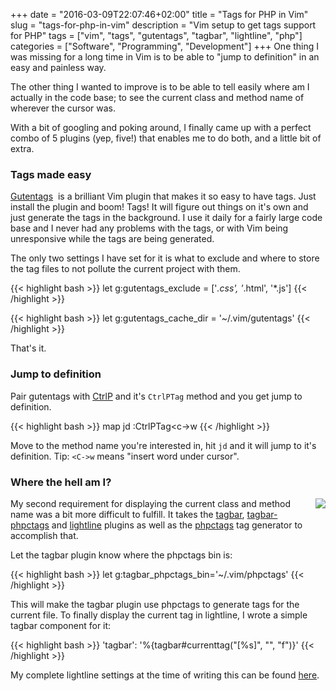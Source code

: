+++
date = "2016-03-09T22:07:46+02:00"
title = "Tags for PHP in Vim"
slug = "tags-for-php-in-vim"
description = "Vim setup to get tags support for PHP"
tags = ["vim", "tags", "gutentags", "tagbar", "lightline", "php"]
categories = ["Software", "Programming", "Development"]
+++
One thing I was missing for a long time in Vim is to be able to "jump to definition" in an easy and painless way.

The other thing I wanted to improve is to be able to tell easily where am I actually in the code base; to see the current class and method name of wherever the cursor was.

With a bit of googling and poking around, I finally came up with a perfect combo of 5 plugins (yep, five!) that enables me to do both, and a little bit of extra.

<h3>
Tags made easy
</h3>

<a href="https://github.com/ludovicchabant/vim-gutentags">Gutentags</a>&nbsp; is a brilliant Vim plugin that makes it so easy to have tags. Just install the plugin and boom! Tags! It will figure out things on it's own and just generate the tags in the background. I use it daily for a fairly large code base and I never had any problems with the tags, or with Vim being unresponsive while the tags are being generated.

The only two settings I have set for it is what to exclude and where to store the tag files to not pollute the current project with them.

{{< highlight bash >}}
let g:gutentags_exclude = ['*.css', '*.html', '*.js']
{{< /highlight >}}

{{< highlight bash >}}
let g:gutentags_cache_dir = '~/.vim/gutentags'
{{< /highlight >}}

That's it.

<h3>Jump to definition</h3>

Pair gutentags with <a href="https://github.com/ctrlpvim/ctrlp.vim">CtrlP</a>  and it's <code>CtrlPTag</code> method and you get jump to definition.

{{< highlight bash >}}
map <silent> <leader>jd :CtrlPTag<cr><c-\>w
{{< /highlight >}}

Move to the method name you're interested in, hit <code><leader>jd</code> and it will jump to it's definition. Tip: <code><C-\>w</code> means "insert word under cursor".

<h3>Where the hell am I?</h3>

<img unselectable="on" style="cursor: default; float: right; margin: 0px 0px 10px 10px;" src="http://robertbasic.com/static/img/posts/vim-lightline-tagbar.png">

My second requirement for displaying the current class and method name was a bit more difficult to fulfill. It takes the <a href="https://github.com/majutsushi/tagbar">tagbar</a>, <a href="https://github.com/vim-php/tagbar-phpctags.vim">tagbar-phpctags</a>  and <a href="https://github.com/itchyny/lightline.vim">lightline</a>  plugins as well as the <a href="https://github.com/vim-php/phpctags">phpctags</a>  tag generator to accomplish that.

Let the tagbar plugin know where the phpctags bin is:

{{< highlight bash >}}
let g:tagbar_phpctags_bin='~/.vim/phpctags'
{{< /highlight >}}

This will make the tagbar plugin use phpctags to generate tags for the current file. To finally display the current tag in lightline, I wrote a simple tagbar component for it:

{{< highlight bash >}}
'tagbar': '%{tagbar#currenttag("[%s]", "", "f")}'
{{< /highlight >}}

My complete lightline settings at the time of writing this can be found <a href="https://github.com/robertbasic/vimstuff/blob/178e2ed445dd11f564ab0c5f71b23eb6dc89f918/.vimrc#L222-L238">here</a>.
